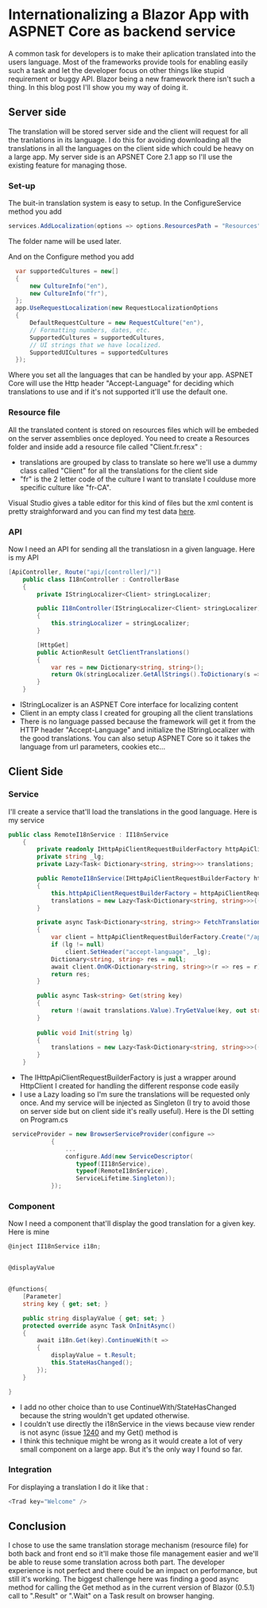 # Internationalizing a Blazor App with ASPNET Core as backend service

A common task for developers is to make their aplication translated into the users language. Most of the frameworks provide tools for enabling easily such a task and let the developer focus on other things like stupid requirement or buggy API. Blazor being a new framework there isn't such a thing. In this blog post I'll show you my way of doing it.

## Server side
The translation will be stored server side and the client will request for all the tranlations in its language. I do this for avoiding downloading all the translations in all the languages on the client side which could be heavy on a large app. My server side is an APSNET Core 2.1 app so I'll use the existing feature for managing those.

### Set-up
The buit-in translation system is easy to setup. In the ConfigureService method you add 

```cs
services.AddLocalization(options => options.ResourcesPath = "Resources");
```

The folder name will be used later.

And on the Configure method you add

```cs
  var supportedCultures = new[]
  {
      new CultureInfo("en"),
      new CultureInfo("fr"),
  };
  app.UseRequestLocalization(new RequestLocalizationOptions
  {
      DefaultRequestCulture = new RequestCulture("en"),
      // Formatting numbers, dates, etc.
      SupportedCultures = supportedCultures,
      // UI strings that we have localized.
      SupportedUICultures = supportedCultures
  });
```

Where you set all the languages that can be handled by your app. ASPNET Core will use the Http header "Accept-Language" for deciding which translations to use and if it's not supported it'll use the default one.

### Resource file
All the translated content is stored on resources files which will be embeded on the server assemblies once deployed. You need to create a Resources folder and inside add a resource file called "Client.fr.resx" : 
 - translations are grouped by class to translate so here we'll use a dummy class called "Client" for all the translations for the client side
 - "fr" is the 2 letter code of the culture I want to translate I coulduse more specific culture like "fr-CA".
 
Visual Studio gives a table editor for this kind of files but the xml content is pretty straighforward and you can find my test data [here](https://github.com/RemiBou/Toss.Blazor/blob/master/Toss/Toss.Server/Resources/Client.fr.resx).

### API
Now I need an API for sending all the translatiosn in a given language. Here is my API

```cs
[ApiController, Route("api/[controller]/")]
    public class I18nController : ControllerBase
    {
        private IStringLocalizer<Client> stringLocalizer;

        public I18nController(IStringLocalizer<Client> stringLocalizer)
        {
            this.stringLocalizer = stringLocalizer;
        }

        [HttpGet]
        public ActionResult GetClientTranslations()
        {
            var res = new Dictionary<string, string>();
            return Ok(stringLocalizer.GetAllStrings().ToDictionary(s => s.Name, s => s.Value));
        }
    }
```

- IStringLocalizer is an ASPNET Core interface for localizing content
- Client in an empty class I created for grouping all the client translations
- There is no language passed because the framework will get it from the HTTP header "Accept-Language" and initialize the IStringLocalizer with the good translations. You can also setup ASPNET Core so it takes the language from url parameters, cookies etc...

## Client Side

### Service

I'll create a service that'll load the translations in the good language. Here is my service

```cs
public class RemoteI18nService : II18nService
    {
        private readonly IHttpApiClientRequestBuilderFactory httpApiClientRequestBuilderFactory;
        private string _lg;
        private Lazy<Task< Dictionary<string, string>>> translations;

        public RemoteI18nService(IHttpApiClientRequestBuilderFactory httpApiClientRequestBuilderFactory)
        {
            this.httpApiClientRequestBuilderFactory = httpApiClientRequestBuilderFactory;
            translations = new Lazy<Task<Dictionary<string, string>>>(() => FetchTranslations(null));
        }

        private async Task<Dictionary<string, string>> FetchTranslations(string lg)
        {
            var client = httpApiClientRequestBuilderFactory.Create("/api/i18n");
            if (lg != null)
                client.SetHeader("accept-language", _lg);
            Dictionary<string, string> res = null;
            await client.OnOK<Dictionary<string, string>>(r => res = r).Get();
            return res;
        }

        public async Task<string> Get(string key)
        {
            return !(await translations.Value).TryGetValue(key, out string value) ? key : value;
        }
       
        public void Init(string lg)
        {
            translations = new Lazy<Task<Dictionary<string, string>>>(() => FetchTranslations(lg));
        }
    }
```

 - The IHttpApiClientRequestBuilderFactory is just a wrapper around HttpClient I created for handling the different response code easily
 - I use a Lazy loading so I'm sure the translations will be requested only once. And my service will be injected as Singleton (I try to avoid those on server side but on client side it's really useful). Here is the DI setting on Program.cs
 
```cs
 serviceProvider = new BrowserServiceProvider(configure =>
            {
                ...
                configure.Add(new ServiceDescriptor(
                   typeof(II18nService),
                   typeof(RemoteI18nService),
                   ServiceLifetime.Singleton));
            });
```

### Component
Now I need a component that'll display the good translation for a given key. Here is mine

```cs
@inject II18nService i18n;


@displayValue


@functions{
    [Parameter]
    string key { get; set; }

    public string displayValue { get; set; }
    protected override async Task OnInitAsync()
    {
        await i18n.Get(key).ContinueWith(t =>
        {
            displayValue = t.Result;
            this.StateHasChanged();
        });
    }

}
```

 - I add no other choice than to use ContinueWith/StateHasChanged because the string wouldn't get updated otherwise.
 - I couldn't use directly the i18nService in the views because view render is not async (issue [1240](https://github.com/aspnet/Blazor/issues/1240) and my Get() method is
 - I think this technique might be wrong as it would create a lot of very small component on a large app. But it's the only way I found so far.
 
### Integration
 For displaying a translation I do it like that :
 
 ```cs
 <Trad key="Welcome" />
 ```
 
## Conclusion
I chose to use the same translation storage mechanism (resource file) for both back and front end so it'll make those file management easier and we'll be able to reuse some translation across both part. The developer experience is not perfect and there could be an impact on performance, but still it's working. The biggest challenge here was finding a good async method for calling the Get method as in the current version of Blazor (0.5.1) call to ".Result" or ".Wait" on a Task result on browser hanging.
